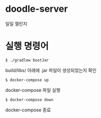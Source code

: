 # doodle-server
일일 챌린지

# 실행 명령어
```
$ ./gradlew bootJar
```
build/libs/ 아래에 .jar 파일이 생성되었는지 확인
```
$ docker-compose up
```
docker-compose 파일 실행
```
$ docker-compose down
```
docker-compose 종료
